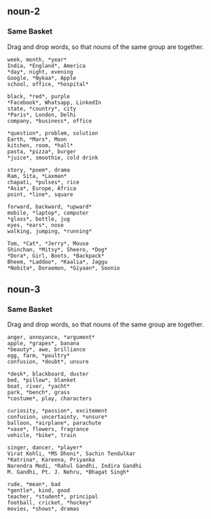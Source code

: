 ## noun-2

### Same Basket

Drag and drop words, so that nouns of the same group are together.

```
week, month, *year*
India, *England*, America
*day*, night, evening
Google, *Nykaa*, Apple
school, office, *hospital*
```

```
black, *red*, purple
*Facebook*, Whatsapp, LinkedIn
state, *country*, city
*Paris*, London, Delhi
company, *business*, office
```

```
*question*, problem, solution
Earth, *Mars*, Moon
kitchen, room, *hall*
pasta, *pizza*, burger
*juice*, smoothie, cold drink
```

```
story, *poem*, drama
Ram, Sita, *Laxman*
chapati, *pulses*, rice
*Asia*, Europe, Africa
point, *line*, square
```

```
forward, backward, *upward*
mobile, *laptop*, computer
*glass*, bottle, jug
eyes, *ears*, nose
walking, jumping, *running*
```

```
Tom, *Cat*, *Jerry*, Mouse
Shinchan, *Mitsy*, Sheero, *Dog*
*Dora*, Girl, Boots, *Backpack*
Bheem, *Laddoo*, *Kaalia*, Jaggu
*Nobita*, Doraemon, *Giyaan*, Soonio
```

## noun-3

### Same Basket

Drag and drop words, so that nouns of the same group are together.

```
anger, annoyance, *argument*
apple, *grapes*, banana
*beauty*, awe, brilliance
egg, farm, *poultry*
confusion, *doubt*, unsure
```

```
*desk*, blackboard, duster
bed, *pillow*, blanket
boat, river, *yacht*
park, *bench*, grass
*costume*, play, characters
```

```
curiosity, *passion*, excitement
confusion, uncertainty, *unsure*
balloon, *airplane*, parachute
*vase*, flowers, fragrance
vehicle, *bike*, train
```

```
singer, dancer, *player*
Virat Kohli, *MS Dhoni*, Sachin Tendulkar
*Katrina*, Kareena, Priyanka
Narendra Modi, *Rahul Gandhi, Indira Gandhi
M. Gandhi, Pt. J. Nehru, *Bhagat Singh*
```

```
rude, *mean*, bad
*gentle*, kind, good
teacher, *student*, principal
football, cricket, *hockey*
movies, *shows*, dramas
```